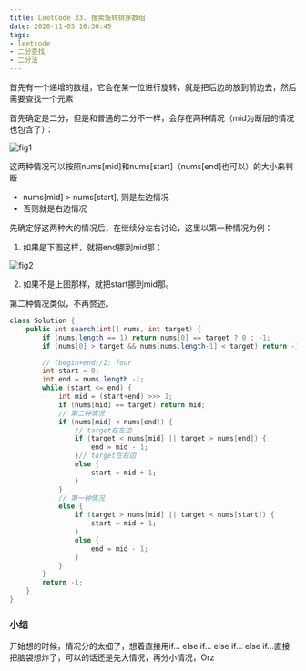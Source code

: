 ```yaml
---
title: LeetCode 33. 搜索旋转排序数组
date: 2020-11-03 16:30:45
tags:
- leetcode
- 二分查找
- 二分法
---
```


首先有一个递增的数组，它会在某一位进行旋转，就是把后边的放到前边去，然后需要查找一个元素

<!--more-->

首先确定是二分，但是和普通的二分不一样，会存在两种情况（mid为断层的情况也包含了）：

![fig1](fig1.png)

这两种情况可以按照nums[mid]和nums[start]（nums[end]也可以）的大小来判断

- nums[mid] > nums[start], 则是左边情况
- 否则就是右边情况

先确定好这两种大的情况后，在继续分左右讨论，这里以第一种情况为例：

1. 如果是下图这样，就把end挪到mid那；

![fig2](fig2.png)


2. 如果不是上图那样，就把start挪到mid那。

第二种情况类似，不再赘述。

```java
class Solution {
    public int search(int[] nums, int target) {
        if (nums.length == 1) return nums[0] == target ? 0 : -1;
        if (nums[0] > target && nums[nums.length-1] < target) return -1;

        // (begin+end)/2: four 
        int start = 0;
        int end = nums.length -1;
        while (start <= end) {
            int mid = (start+end) >>> 1;
            if (nums[mid] == target) return mid;
            // 第二种情况
            if (nums[mid] < nums[end]) {
                // target在左边
                if (target < nums[mid] || target > nums[end]) {
                    end = mid - 1;
                }// target在右边
                else {
                    start = mid + 1;
                }
            }
            // 第一种情况
            else {
                if (target > nums[mid] || target < nums[start]) {
                    start = mid + 1;
                }
                else {
                    end = mid - 1;
                }
            }
        }
        return -1;
    }
}
```

### 小结

开始想的时候，情况分的太细了，想着直接用if... else if... else if... else if...直接把脑袋想炸了，可以的话还是先大情况，再分小情况，Orz
